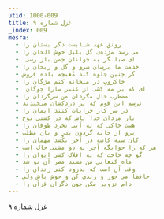 ```yaml
---
utid: 1000-009
title: غزل شماره ۹
_index: 009
mesra:
  - رونق عهد شبابست دگر بستان را
  - می رسد مژده‌ی گل بلبل خوش الحان را
  - ‌ ای صبا گر به جوانان چمن باز رسی
  - خدمت ما برسان سرو و گل و ریحان را
  - گر چنین جلوه کند مُغبچه باده فروش
  - خاکروبِ در میخانه کنم مژگان را
  - ‌ ای که بر مه کشی از عنبر سارا چوگان
  - مضطرب حال مگردان من سرگردان را
  - ترسم این قوم که بر دردکشان می‌خندند
  - در سر کار خرابات کنند ایمان را
  - یار مردان خدا باش که در کشتی نوح
  - هست خاکی که به آبی نخرد طوفان را
  - برو از خانه گردون بدر و نان مطلب
  - کان سیه کاسه در آخر بکُشد مهمان را
  - هر که را خوابگه آخر به دو مشتی خاک است
  - گو چه حاجت که به افلاک کشی ایوان را
  - ماه کنعانی من مسند مصر آنِ تو شد
  - وقت آن است که بدرود کنی زندان را
  - حافظا می خور و رندی کن و خوش باش ولی
  - دام تزویر مکن چون دگران قرآن را
---
```

غزل شماره ۹

